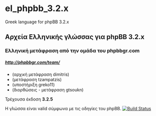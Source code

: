 # el_phpbb_3.2.x

Greek language for phpBB 3.2.x

Αρχεία Ελληνικής γλώσσας για phpBB 3.2.x
--------------------------------------

### Ελληνική μετάφραση από την ομάδα του phpbbgr.com
##### http://phpbbgr.com/team/

 * (αρχική μετάφραση dimitris)
 * (μετάφραση tzampatzis)
 * (υποστήριξη greko11)
 * (διορθώσεις - μετάφραση gtsoukn)

Τρέχουσα έκδοση **3.2.5**

Η γλώσσα είναι valid σύμφωνα με τις οδηγίες του phpBB. [![Build Status](https://travis-ci.org/tzampatzis/el_phpbb_3.2.x.svg?branch=master)](https://travis-ci.org/tzampatzis/el_phpbb_3.2.x)
